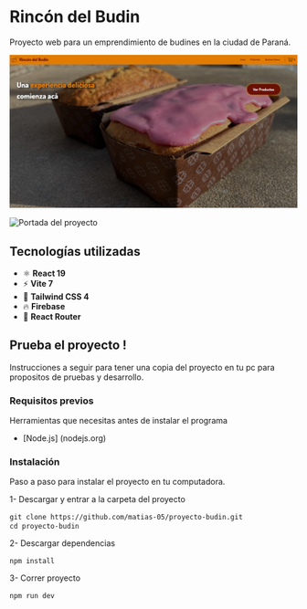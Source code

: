 
# Rincón del Budin

Proyecto web para un emprendimiento de budines en la ciudad de Paraná.

<img src="/public/Imagenes-readme/inicio.png">

![Portada del proyecto]()

## Tecnologías utilizadas
- ⚛️ **React 19**
- ⚡ **Vite 7**
- 🎨 **Tailwind CSS 4**
- 🔥 **Firebase**
- 🧭 **React Router**

## Prueba el proyecto !

Instrucciones a seguir para tener una copia del proyecto en tu pc para propositos de pruebas y desarrollo.

### Requisitos previos

Herramientas que necesitas antes de instalar el programa 
- [Node.js] (nodejs.org)

### Instalación

Paso a paso para instalar el proyecto en tu computadora.

1- Descargar y entrar a la carpeta del proyecto

    git clone https://github.com/matias-05/proyecto-budin.git
    cd proyecto-budin

2- Descargar dependencias

    npm install 

3- Correr proyecto

    npm run dev


